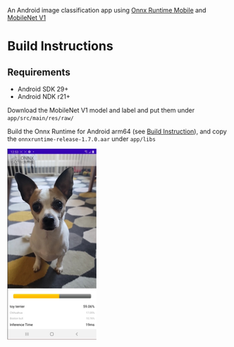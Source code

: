 An Android image classification app using [Onnx Runtime Mobile](https://github.com/microsoft/onnxruntime) and [MobileNet V1](https://1drv.ms/u/s!Auaxv_56eyubgQOFsABIxjFVo93t?e=6fAkBx)

# Build Instructions
## Requirements
- Android SDK 29+
- Android NDK r21+

Download the MobileNet V1 model and label and put them under `app/src/main/res/raw/`

Build the Onnx Runtime for Android arm64 (see [Build Instruction](https://www.onnxruntime.ai/docs/how-to/build.html#android)), and copy the `onnxruntime-release-1.7.0.aar` under `app/libs`

<img width=40% src="images/screenshot_1.jpg" alt="App Screenshot" />
